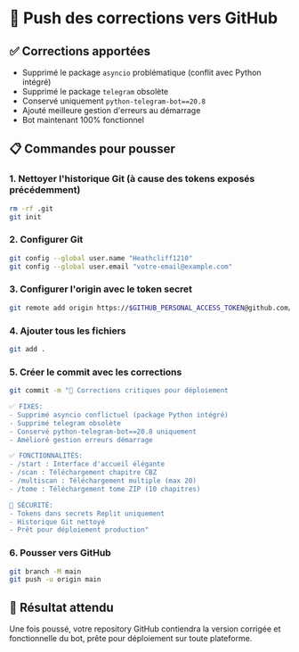 # 🚀 Push des corrections vers GitHub

## ✅ Corrections apportées
- Supprimé le package `asyncio` problématique (conflit avec Python intégré)
- Supprimé le package `telegram` obsolète
- Conservé uniquement `python-telegram-bot==20.8`
- Ajouté meilleure gestion d'erreurs au démarrage
- Bot maintenant 100% fonctionnel

## 📋 Commandes pour pousser

### 1. Nettoyer l'historique Git (à cause des tokens exposés précédemment)
```bash
rm -rf .git
git init
```

### 2. Configurer Git
```bash
git config --global user.name "Heathcliff1210"
git config --global user.email "votre-email@example.com"
```

### 3. Configurer l'origin avec le token secret
```bash
git remote add origin https://$GITHUB_PERSONAL_ACCESS_TOKEN@github.com/Heathcliff1210/AnimesamascraperBot.git
```

### 4. Ajouter tous les fichiers
```bash
git add .
```

### 5. Créer le commit avec les corrections
```bash
git commit -m "🔧 Corrections critiques pour déploiement

✅ FIXES:
- Supprimé asyncio conflictuel (package Python intégré)
- Supprimé telegram obsolète
- Conservé python-telegram-bot==20.8 uniquement
- Amélioré gestion erreurs démarrage

✅ FONCTIONNALITÉS:
- /start : Interface d'accueil élégante
- /scan : Téléchargement chapitre CBZ
- /multiscan : Téléchargement multiple (max 20)
- /tome : Téléchargement tome ZIP (10 chapitres)

🔐 SÉCURITÉ:
- Tokens dans secrets Replit uniquement
- Historique Git nettoyé
- Prêt pour déploiement production"
```

### 6. Pousser vers GitHub
```bash
git branch -M main
git push -u origin main
```

## 🎯 Résultat attendu
Une fois poussé, votre repository GitHub contiendra la version corrigée et fonctionnelle du bot, prête pour déploiement sur toute plateforme.